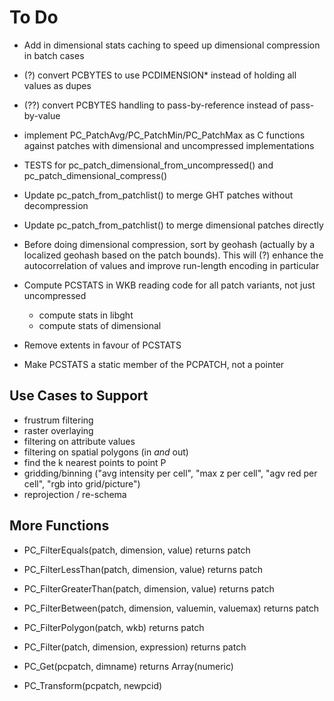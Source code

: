 To Do
=====

- Add in dimensional stats caching to speed up dimensional compression in batch cases

- (?) convert PCBYTES to use PCDIMENSION* instead of holding all values as dupes
- (??) convert PCBYTES handling to pass-by-reference instead of pass-by-value
- implement PC\_PatchAvg/PC\_PatchMin/PC\_PatchMax as C functions against patches with dimensional and uncompressed implementations
- TESTS for pc\_patch\_dimensional\_from\_uncompressed() and pc\_patch\_dimensional\_compress()

- Update pc\_patch\_from\_patchlist() to merge GHT patches without decompression
- Update pc\_patch\_from\_patchlist() to merge dimensional patches directly

- Before doing dimensional compression, sort by geohash (actually by a localized geohash based on the patch bounds). This will (?) enhance the autocorrelation of values and improve run-length encoding in particular

- Compute PCSTATS in WKB reading code for all patch variants, not just uncompressed
  - compute stats in libght
  - compute stats of dimensional
- Remove extents in favour of PCSTATS
- Make PCSTATS a static member of the PCPATCH, not a pointer

Use Cases to Support
--------------------

- frustrum filtering
- raster overlaying
- filtering on attribute values
- filtering on spatial polygons (in *and* out)
- find the k nearest points to point P
- gridding/binning ("avg intensity per cell", "max z per cell", "agv red per cell", "rgb into grid/picture")
- reprojection / re-schema

More Functions
--------------

- PC\_FilterEquals(patch, dimension, value) returns patch
- PC\_FilterLessThan(patch, dimension, value) returns patch
- PC\_FilterGreaterThan(patch, dimension, value) returns patch
- PC\_FilterBetween(patch, dimension, valuemin, valuemax) returns patch
- PC\_FilterPolygon(patch, wkb) returns patch
- PC\_Filter(patch, dimension, expression) returns patch
- PC\_Get(pcpatch, dimname) returns Array(numeric)

- PC\_Transform(pcpatch, newpcid) 